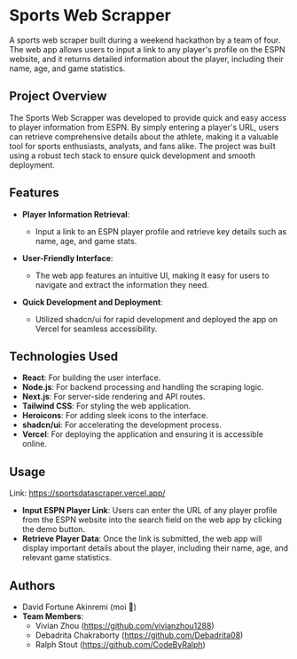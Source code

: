 # Sports Web Scrapper

A sports web scraper built during a weekend hackathon by a team of four. The web app allows users to input a link to any player's profile on the ESPN website, and it returns detailed information about the player, including their name, age, and game statistics.

## Project Overview

The Sports Web Scrapper was developed to provide quick and easy access to player information from ESPN. By simply entering a player's URL, users can retrieve comprehensive details about the athlete, making it a valuable tool for sports enthusiasts, analysts, and fans alike. The project was built using a robust tech stack to ensure quick development and smooth deployment.

## Features

- **Player Information Retrieval**:
  - Input a link to an ESPN player profile and retrieve key details such as name, age, and game stats.

- **User-Friendly Interface**:
  - The web app features an intuitive UI, making it easy for users to navigate and extract the information they need.

- **Quick Development and Deployment**:
  - Utilized shadcn/ui for rapid development and deployed the app on Vercel for seamless accessibility.

## Technologies Used

- **React**: For building the user interface.
- **Node.js**: For backend processing and handling the scraping logic.
- **Next.js**: For server-side rendering and API routes.
- **Tailwind CSS**: For styling the web application.
- **Heroicons**: For adding sleek icons to the interface.
- **shadcn/ui**: For accelerating the development process.
- **Vercel**: For deploying the application and ensuring it is accessible online.

## Usage

Link: https://sportsdatascraper.vercel.app/

- **Input ESPN Player Link**: Users can enter the URL of any player profile from the ESPN website into the search field on the web app by clicking the demo button.  
- **Retrieve Player Data**: Once the link is submitted, the web app will display important details about the player, including their name, age, and relevant game statistics.


## Authors

- David Fortune Akinremi (moi 🙈)
- **Team Members**:
  - Vivian Zhou (https://github.com/vivianzhou1288)
  - Debadrita Chakraborty (https://github.com/Debadrita08)
  - Ralph Stout (https://github.com/CodeByRalph)

